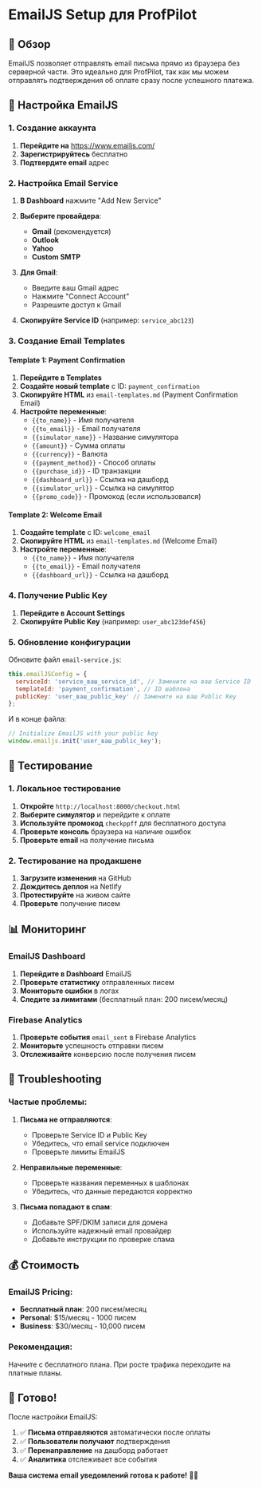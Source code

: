 # EmailJS Setup для ProfPilot

## 🎯 Обзор

EmailJS позволяет отправлять email письма прямо из браузера без серверной части. Это идеально для ProfPilot, так как мы можем отправлять подтверждения об оплате сразу после успешного платежа.

## 📧 Настройка EmailJS

### 1. Создание аккаунта

1. **Перейдите на** https://www.emailjs.com/
2. **Зарегистрируйтесь** бесплатно
3. **Подтвердите email** адрес

### 2. Настройка Email Service

1. **В Dashboard** нажмите "Add New Service"
2. **Выберите провайдера**:
   - **Gmail** (рекомендуется)
   - **Outlook**
   - **Yahoo**
   - **Custom SMTP**

3. **Для Gmail**:
   - Введите ваш Gmail адрес
   - Нажмите "Connect Account"
   - Разрешите доступ к Gmail

4. **Скопируйте Service ID** (например: `service_abc123`)

### 3. Создание Email Templates

#### Template 1: Payment Confirmation

1. **Перейдите в Templates**
2. **Создайте новый template** с ID: `payment_confirmation`
3. **Скопируйте HTML** из `email-templates.md` (Payment Confirmation Email)
4. **Настройте переменные**:
   - `{{to_name}}` - Имя получателя
   - `{{to_email}}` - Email получателя
   - `{{simulator_name}}` - Название симулятора
   - `{{amount}}` - Сумма оплаты
   - `{{currency}}` - Валюта
   - `{{payment_method}}` - Способ оплаты
   - `{{purchase_id}}` - ID транзакции
   - `{{dashboard_url}}` - Ссылка на дашборд
   - `{{simulator_url}}` - Ссылка на симулятор
   - `{{promo_code}}` - Промокод (если использовался)

#### Template 2: Welcome Email

1. **Создайте template** с ID: `welcome_email`
2. **Скопируйте HTML** из `email-templates.md` (Welcome Email)
3. **Настройте переменные**:
   - `{{to_name}}` - Имя получателя
   - `{{to_email}}` - Email получателя
   - `{{dashboard_url}}` - Ссылка на дашборд

### 4. Получение Public Key

1. **Перейдите в Account Settings**
2. **Скопируйте Public Key** (например: `user_abc123def456`)

### 5. Обновление конфигурации

Обновите файл `email-service.js`:

```javascript
this.emailJSConfig = {
  serviceId: 'service_ваш_service_id', // Замените на ваш Service ID
  templateId: 'payment_confirmation', // ID шаблона
  publicKey: 'user_ваш_public_key' // Замените на ваш Public Key
};
```

И в конце файла:

```javascript
// Initialize EmailJS with your public key
window.emailjs.init('user_ваш_public_key');
```

## 🧪 Тестирование

### 1. Локальное тестирование

1. **Откройте** `http://localhost:8000/checkout.html`
2. **Выберите симулятор** и перейдите к оплате
3. **Используйте промокод** `checkppff` для бесплатного доступа
4. **Проверьте консоль** браузера на наличие ошибок
5. **Проверьте email** на получение письма

### 2. Тестирование на продакшене

1. **Загрузите изменения** на GitHub
2. **Дождитесь деплоя** на Netlify
3. **Протестируйте** на живом сайте
4. **Проверьте** получение писем

## 📊 Мониторинг

### EmailJS Dashboard

1. **Перейдите в Dashboard** EmailJS
2. **Проверьте статистику** отправленных писем
3. **Мониторьте ошибки** в логах
4. **Следите за лимитами** (бесплатный план: 200 писем/месяц)

### Firebase Analytics

1. **Проверьте события** `email_sent` в Firebase Analytics
2. **Мониторьте** успешность отправки писем
3. **Отслеживайте** конверсию после получения писем

## 🔧 Troubleshooting

### Частые проблемы:

1. **Письма не отправляются**:
   - Проверьте Service ID и Public Key
   - Убедитесь, что email service подключен
   - Проверьте лимиты EmailJS

2. **Неправильные переменные**:
   - Проверьте названия переменных в шаблонах
   - Убедитесь, что данные передаются корректно

3. **Письма попадают в спам**:
   - Добавьте SPF/DKIM записи для домена
   - Используйте надежный email провайдер
   - Добавьте инструкции по проверке спама

## 💰 Стоимость

### EmailJS Pricing:
- **Бесплатный план**: 200 писем/месяц
- **Personal**: $15/месяц - 1000 писем
- **Business**: $30/месяц - 10,000 писем

### Рекомендация:
Начните с бесплатного плана. При росте трафика переходите на платные планы.

## 🚀 Готово!

После настройки EmailJS:

1. ✅ **Письма отправляются** автоматически после оплаты
2. ✅ **Пользователи получают** подтверждения
3. ✅ **Перенаправление** на дашборд работает
4. ✅ **Аналитика** отслеживает все события

**Ваша система email уведомлений готова к работе!** 📧✨
